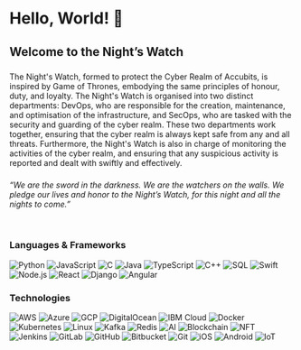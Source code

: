 <h1 align="left">Hello, World! 👋</h1>

###

<h2 align="left">Welcome to the Night’s Watch</h2>

###

<p align="left">The Night's Watch, formed to protect the Cyber Realm of Accubits, is inspired by Game of Thrones, embodying the same principles of honour, duty, and loyalty. The Night's Watch is organised into two distinct departments: DevOps, who are responsible for the creation, maintenance, and optimisation of the infrastructure, and SecOps, who are tasked with the security and guarding of the cyber realm. These two departments work together, ensuring that the cyber realm is always kept safe from any and all threats. Furthermore, the Night's Watch is also in charge of monitoring the activities of the cyber realm, and ensuring that any suspicious activity is reported and dealt with swiftly and effectively.</p>

###

<i>“We are the sword in the darkness. We are the watchers on the walls. We pledge our lives and honor to the Night’s Watch, for this night and all the nights to come.”</i>

<br/>  

### Languages & Frameworks

![Python](https://img.shields.io/badge/-Python-000?&logo=Python)
![JavaScript](https://img.shields.io/badge/-JavaScript-000?&logo=JavaScript)
![C](https://img.shields.io/badge/-C-000?&logo=C)
![Java](https://img.shields.io/badge/-Java-000?&logo=Java&logoColor=007396)
![TypeScript](https://img.shields.io/badge/-TypeScript-000?&logo=TypeScript)
![C++](https://img.shields.io/badge/-C++-000?&logo=c%2b%2b&logoColor=00599C)
![SQL](https://img.shields.io/badge/-SQL-000?&logo=MySQL)
![Swift](https://img.shields.io/badge/-Swift-000?&logo=Swift)
![Node.js](https://img.shields.io/badge/-Node.js-000?&logo=node.js)
![React](https://img.shields.io/badge/-React-000?&logo=React)
![Django](https://img.shields.io/badge/-Django-000?&logo=PythonDjango)
![Angular](https://img.shields.io/badge/-Angular-000?&logo=Angular)

### Technologies

![AWS](https://img.shields.io/badge/-AWS-000?&logo=Amazon-AWS&logoColor=F90)
![Azure](https://img.shields.io/badge/-Azure-000?&logo=microsoftazure)
![GCP](https://img.shields.io/badge/-GCP-000?&logo=googlecloud)
![DigitalOcean](https://img.shields.io/badge/-DigitalOcean-000?&logo=DigitalOcean)
![IBM Cloud](https://img.shields.io/badge/-IBM-000?&logo=ibmcloud)
![Docker](https://img.shields.io/badge/-Docker-000?&logo=Docker)
![Kubernetes](https://img.shields.io/badge/-Kubernetes-000?&logo=Kubernetes)
![Linux](https://img.shields.io/badge/-Linux-000?&logo=Linux)
![Kafka](https://img.shields.io/badge/-Kafka-000?&logo=apachekafka)
![Redis](https://img.shields.io/badge/-Redis-000?&logo=Redis)
![AI](https://img.shields.io/badge/-AI-000?&logo=artificialintelligence)
![Blockchain](https://img.shields.io/badge/-Blockchain-000?&logo=blockchainnetwork)
![NFT](https://img.shields.io/badge/-NFT-000?&logo=nonfungibiletoken)
![Jenkins](https://img.shields.io/badge/-Jenkins-000?&logo=Jenkins)
![GitLab](https://img.shields.io/badge/-GitLab-000?&logo=GitLab)
![GitHub](https://img.shields.io/badge/-GitHub-000?&logo=GitHub)
![Bitbucket](https://img.shields.io/badge/-Bitbucket-000?&logo=Bitbucket)
![Git](https://img.shields.io/badge/-Git-000?&logo=Git)
![iOS](https://img.shields.io/badge/-iOS-000?&logo=iOS)
![Android](https://img.shields.io/badge/-Android-000?&logo=Android)
![IoT](https://img.shields.io/badge/-IoT-000?&logo=IoT)
